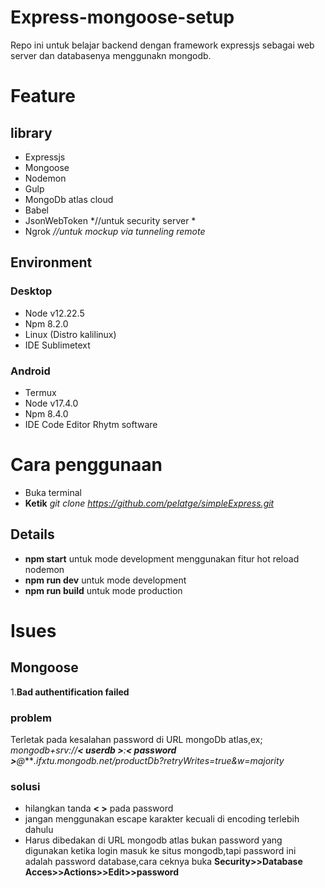 # Express-mongoose-setup

Repo ini untuk belajar backend dengan framework expressjs sebagai web server dan databasenya menggunakn mongodb.

# Feature

## library
 - Expressjs
 - Mongoose
 - Nodemon
 - Gulp 
 - MongoDb atlas cloud 
 - Babel
 - JsonWebToken  *//untuk security server *
 - Ngrok *//untuk mockup via tunneling remote*
 
## Environment
### Desktop
 - Node v12.22.5
 - Npm 8.2.0
 - Linux (Distro kalilinux)
 - IDE Sublimetext
 
### Android
 - Termux
 - Node v17.4.0
 - Npm 8.4.0
 - IDE Code Editor Rhytm software


# Cara penggunaan

- Buka terminal
- **Ketik** *git clone https://github.com/pelatge/simpleExpress.git* 

## Details
- **npm start** untuk mode development menggunakan fitur hot reload nodemon 
- **npm run dev** untuk mode development 
- **npm run build** untuk mode production


# Isues
## Mongoose
1.**Bad authentification failed**
### **problem**
Terletak pada kesalahan password di URL mongoDb atlas,ex;
*mongodb+srv://**< userdb >**:**< password >**@****.ifxtu.mongodb.net/productDb?retryWrites=true&w=majority*
### **solusi**
- hilangkan tanda **< >** pada password
- jangan menggunakan escape karakter kecuali di encoding terlebih dahulu
- Harus dibedakan <password> di URL mongodb atlas bukan password yang digunakan ketika login masuk ke situs mongodb,tapi password ini adalah password database,cara ceknya buka
 **Security>>Database Acces>>Actions>>Edit>>password**

